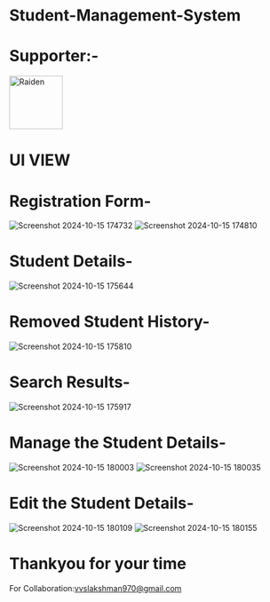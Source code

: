 # Student-Management-System
# Supporter:-
<a href="https://github.com/code-with-raiden"><img src="https://github.com/code-with-raiden.png?size=96" alt="Raiden" width="96px" height="96px" /></a>
# UI VIEW
# Registration Form-
![Screenshot 2024-10-15 174732](https://github.com/user-attachments/assets/d463bc8e-d767-4ed1-af36-4adf8cd6c148)
![Screenshot 2024-10-15 174810](https://github.com/user-attachments/assets/c86f822b-8a31-485d-9c25-4f67a6dadbe0)
# Student Details-
![Screenshot 2024-10-15 175644](https://github.com/user-attachments/assets/e046df67-477c-4b5d-a9a0-bdef71727014)
# Removed Student History-
![Screenshot 2024-10-15 175810](https://github.com/user-attachments/assets/41bab004-338d-48d2-835f-eeb4e28533db)
# Search Results-
![Screenshot 2024-10-15 175917](https://github.com/user-attachments/assets/727889b9-32b7-4fe0-8415-8b0c6776638e)
# Manage the Student Details-
![Screenshot 2024-10-15 180003](https://github.com/user-attachments/assets/80f8c56e-525d-4c57-b4c3-36de583e8214)
![Screenshot 2024-10-15 180035](https://github.com/user-attachments/assets/a187cbd4-1cb0-45dd-b011-f5e7c61431b1)
# Edit the Student Details-
![Screenshot 2024-10-15 180109](https://github.com/user-attachments/assets/d05f4ec7-c69a-4ee9-9a69-8f9f8c790166)
![Screenshot 2024-10-15 180155](https://github.com/user-attachments/assets/e2af4e5b-255a-4b34-959d-bad4da6ed901)
# Thankyou for your time
  For Collaboration:vvslakshman970@gmail.com




